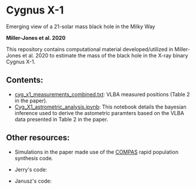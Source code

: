# Cygnus X-1
Emerging view of a 21-solar mass black hole in the Milky Way

**Miller-Jones et al. 2020**

This repository contains computational material developed/utilized in Miller-Jones et al. 2020 to estimate the mass of the black hole in the X-ray binary Cygnus X-1. 

## Contents:
- [cyg_x1_measurements_combined.txt](https://github.com/bersavosh/CygX-1_JMJ2020/blob/master/cyg_x1_measurements_combined.txt): VLBA measured positions (Table 2 in the paper).
- [Cyg_X1_astrometric_analysis.ipynb](https://github.com/bersavosh/Cygx1_JMJ2020/blob/master/Cyg_X1_astrometric_analysis.ipynb): This notebook details the bayesian inference used to derive the astometric paramters based on the VLBA data presented in Table 2 in the paper.

## Other resources:
- Simulations in the paper made use of the [COMPAS](http://github.com/TeamCOMPAS/COMPAS) rapid population synthesis code.

- Jerry's code:
- Janusz's code:
